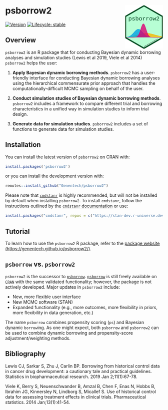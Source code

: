 # psborrow2 <img src="./man/figures/hex.png" align="right" width="120"/>

<!-- badges: start -->

[![Version](https://img.shields.io/static/v1.svg?label=github.com/genentech&message=v.0.0.4.0&color=DC0073)](https://github.com/Genentech/psborrow2)
[![Lifecycle: stable](https://img.shields.io/badge/lifecycle-stable-green.svg)](https://www.tidyverse.org/lifecycle/#stable)

<!-- badges: end -->

## Overview

`psborrow2` is an R package that for conducting Bayesian dynamic borrowing
analyses and simulation studies (Lewis et al 2019, Viele et al 2014)
`psborrow2` helps the user:

1. **Apply Bayesian dynamic borrowing methods**. `psborrow2` has a user-friendly interface for
   conducting Bayesian dynamic borrowing analyses using the hierarchical commensurate prior approach
   that handles the computationally-difficult MCMC sampling
   on behalf of the user.

2. **Conduct simulation studies of Bayesian dynamic borrowing methods**. `psborrow2` includes a
   framework to compare different trial and borrowing characteristics in a unified way
   in simulation studies to inform trial design.

3. **Generate data for simulation studies**. `psborrow2` includes a set of functions to generate
   data for simulation studies.

## Installation

You can install the latest version of `psborrow2` on CRAN with:

```r
install.packages('psborrow2')
```

or you can install the development version with:

```r
remotes::install_github("Genentech/psborrow2")
```

Please note that [`cmdstanr`](https://mc-stan.org/cmdstanr/) is highly recommended, but will not be installed by default when installing `psborrow2`.
To install `cmdstanr`, follow the instructions outlined by the [`cmdstanr` documentation](https://mc-stan.org/cmdstanr/) or use:

```r
install.packages("cmdstanr", repos = c("https://stan-dev.r-universe.dev", getOption("repos")))
```

## Tutorial

To learn how to use the `psborrow2` R package, refer to the [package website (https://genentech.github.io/psborrow2/)](https://genentech.github.io/psborrow2/).

## `psborrow` vs. `psborrow2`

`psborrow2` is the successor to
[`psborrow`](https://github.com/Genentech/psborrow). [`psborrow`](https://github.com/Genentech/psborrow)
is still freely available on [`CRAN`](https://cran.r-project.org/package=psborrow) with the
same validated functionality; however, the package is not actively developed.
Major updates in `psborrow2` include:

- New, more flexible user interface
- New MCMC software (STAN)
- Expanded functionality (e.g., more outcomes, more flexibility in priors, more flexibility in data generation, etc.)

The name `psborrow` combines propensity scoring (`ps`) and Bayesian dynamic
`borrow`ing. As one might expect, both `psborrow` and `psborrow2` can be used to combine dynamic
borrowing and propensity-score adjustment/weighting methods.

## Bibliography

Lewis CJ, Sarkar S, Zhu J, Carlin BP. Borrowing from historical control data
in cancer drug development: a cautionary tale and practical guidelines.
Statistics in biopharmaceutical research. 2019 Jan 2;11(1):67-78.

Viele K, Berry S, Neuenschwander B, Amzal B, Chen F, Enas N, Hobbs B,
Ibrahim JG, Kinnersley N, Lindborg S, Micallef S. Use of historical control
data for assessing treatment effects in clinical trials. Pharmaceutical
statistics. 2014 Jan;13(1):41-54.
